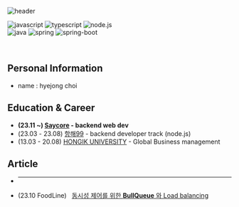 <div>

  ![header](https://capsule-render.vercel.app/api?type=waving&color=gradient&height=170&section=header&text=HYEJONG%20CHOI&fontSize=50&animation=fadeIn&fontAlignY=35&desc=Backend%20Developer&descAlignY=55&descAlign=70.5)
</div>

<img alt="javascript" src="https://img.shields.io/badge/JavaScript-F7DF1E?style=flat&logo=JavaScript&logoColor=white"> <img alt="typescript" src="https://img.shields.io/badge/TypeScript-3178C6?style=flat&logo=TypeScript&logoColor=white"> <img alt="node.js" src="https://img.shields.io/badge/Node.js-5FA04E?style=flat&logo=Node.js&logoColor=white"><br>
<img alt="java" src="https://img.shields.io/badge/Java-5382a1?style=flat&logo=java&logoColor=white"> <img alt="spring" src="https://img.shields.io/badge/Spring-6DB33F?style=flat&logo=Spring&logoColor=white"> <img alt="spring-boot" src="https://img.shields.io/badge/SpringBoot-6DB33F?style=flat&logo=SpringBoot&logoColor=white">

<a href="" target="_blank"><img alt="" src="https://img.shields.io/badge/Resume-000?logo=About.me&logoColor=white&flat" style="vertical-align:center" /></a>
<a href="" target="_blank"><img alt="" src="https://img.shields.io/badge/Portfolio-000?logo=vercel&logoColor=yellow&flat" style="vertical-align:center" /></a>
<a href="https://www.instagram.com/fine__r/" target="_blank"><img alt="" src="https://img.shields.io/badge/Instagram-000?style=flat&logo=Instagram&logoColor=E4405F" style="vertical-align:center" /></a>
## Personal Information
- name : hyejong choi

## Education & Career 
- **(23.11 ~) [Saycore](https://www.saycore.io/) - backend web dev**
- (23.03 - 23.08) [항해99](https://hanghae99.spartacodingclub.kr/) - backend developer track (node.js)
- (13.03 - 20.08) [HONGIK UNIVERSITY](https://www.hongik.ac.kr/kr/index.do) - Global Business management

## Article
- ****
- (23.10 FoodLine) &nbsp; [동시성 제어를 위한 **BullQueue** 와 Load balancing](https://uncovered-library-f1f.notion.site/BullQueue-12227d2f548080b3bd4afbc32a853bfe?pvs=4)
